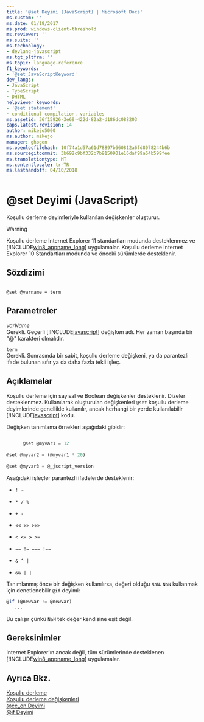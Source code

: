 ```yaml
---
title: '@set Deyimi (JavaScript) | Microsoft Docs'
ms.custom: ''
ms.date: 01/18/2017
ms.prod: windows-client-threshold
ms.reviewer: ''
ms.suite: ''
ms.technology:
- devlang-javascript
ms.tgt_pltfrm: ''
ms.topic: language-reference
f1_keywords:
- '@set_JavaScriptKeyword'
dev_langs:
- JavaScript
- TypeScript
- DHTML
helpviewer_keywords:
- '@set statement'
- conditional compilation, variables
ms.assetid: 36f15926-3e69-422d-82a2-d186dc088203
caps.latest.revision: 14
author: mikejo5000
ms.author: mikejo
manager: ghogen
ms.openlocfilehash: 10f74a1d57a61d78897b660812a6fd8078244b6b
ms.sourcegitcommit: 3b692c9bf332b7b9150901e16daf99a64b599fee
ms.translationtype: MT
ms.contentlocale: tr-TR
ms.lasthandoff: 04/10/2018
---
```

# <a name="set-statement-javascript"></a>@set Deyimi (JavaScript)
Koşullu derleme deyimleriyle kullanılan değişkenler oluşturur.  
  
> [!WARNING]
>  Koşullu derleme Internet Explorer 11 standartları modunda desteklenmez ve [!INCLUDE[win8_appname_long](../../javascript/includes/win8-appname-long-md.md)] uygulamalar. Koşullu derleme Internet Explorer 10 Standartları modunda ve önceki sürümlerde desteklenir.  
  
## <a name="syntax"></a>Sözdizimi  
  
```  
  
@set @varname = term   
```  
  
## <a name="parameters"></a>Parametreler  
 *varName*  
 Gerekli. Geçerli [!INCLUDE[javascript](../../javascript/includes/javascript-md.md)] değişken adı. Her zaman başında bir "@" karakteri olmalıdır.  
  
 `term`  
 Gerekli. Sonrasında bir sabit, koşullu derleme değişkeni, ya da parantezli ifade bulunan sıfır ya da daha fazla tekli işleç.  
  
## <a name="remarks"></a>Açıklamalar  
 Koşullu derleme için sayısal ve Boolean değişkenler desteklenir. Dizeler desteklenmez. Kullanılarak oluşturulan değişkenleri `@set` koşullu derleme deyimlerinde genellikle kullanılır, ancak herhangi bir yerde kullanılabilir [!INCLUDE[javascript](../../javascript/includes/javascript-md.md)] kodu.  
  
 Değişken tanımlama örnekleri aşağıdaki gibidir:  
  
```JavaScript  
  
      @set @myvar1 = 12  
  
@set @myvar2 = (@myvar1 * 20)  
  
@set @myvar3 = @_jscript_version  
```  
  
 Aşağıdaki işleçler parantezli ifadelerde desteklenir:  
  
-   `! ~`  
  
-   `* / %`  
  
-   `+ -`  
  
-   `<< >> >>>`  
  
-   `< <= > >=`  
  
-   `== != === !==`  
  
-   `& ^ |`  
  
-   `&& | |`  
  
 Tanımlanmış önce bir değişken kullanılırsa, değeri olduğu `NaN`. `NaN` kullanmak için denetlenebilir `@if` deyimi:  
  
```JavaScript  
@if (@newVar != @newVar)  
   ...  
```  
  
 Bu çalışır çünkü `NaN` tek değer kendisine eşit değil.  
  
## <a name="requirements"></a>Gereksinimler  
 Internet Explorer'ın ancak değil, tüm sürümlerinde desteklenen [!INCLUDE[win8_appname_long](../../javascript/includes/win8-appname-long-md.md)] uygulamalar.  
  
## <a name="see-also"></a>Ayrıca Bkz.  
 [Koşullu derleme](../../javascript/advanced/conditional-compilation-javascript.md)   
 [Koşullu derleme değişkenleri](../../javascript/advanced/conditional-compilation-variables-javascript.md)   
 [@cc_on Deyimi](../../javascript/reference/at-cc-on-statement-javascript.md)   
 [@if Deyimi](../../javascript/reference/at-if-statement-javascript.md)